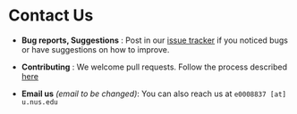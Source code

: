# Contact Us

<!-- @@author A0144750J -->

* **Bug reports, Suggestions** : Post in our [issue tracker](https://github.com/CS2103AUG2016-F11-C3/main/issues)
  if you noticed bugs or have suggestions on how to improve.

* **Contributing** : We welcome pull requests. Follow the process described [here](https://github.com/oss-generic/process)

* **Email us** *(email to be changed)*: You can also reach us at `e0008837 [at] u.nus.edu` 